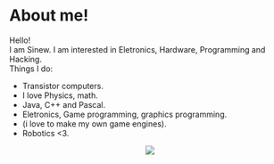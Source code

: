 # About me!
Hello!
<br>
I am Sinew. I am interested in Eletronics, Hardware, Programming and Hacking.
<br>
Things I do:
<br>
- Transistor computers.
- I love Physics, math.
- Java, C++ and Pascal.
- Eletronics, Game programming, graphics programming.
- (i love to make my own game engines).
- Robotics <3.
<p align="center">
  <img align="center" src="https://github-readme-stats.vercel.app/api/?username=sinewww&show_icons=true&title_color=94fcff&icon_color=79ff97&text_color=fe9fe6&bg_color=151515" />
</p>
